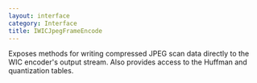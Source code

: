 ```yaml
---
layout: interface
category: Interface
title: IWICJpegFrameEncode
---
```


Exposes methods for writing compressed JPEG scan data directly to the WIC encoder's output stream.
Also provides access to the Huffman and quantization tables.
